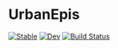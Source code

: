 # UrbanEpis

[![Stable](https://img.shields.io/badge/docs-stable-blue.svg)](https://fabmazza.github.io/UrbanEpis.jl/stable/)
[![Dev](https://img.shields.io/badge/docs-dev-blue.svg)](https://fabmazza.github.io/UrbanEpis.jl/dev/)
[![Build Status](https://github.com/fabmazza/UrbanEpis.jl/actions/workflows/CI.yml/badge.svg?branch=main)](https://github.com/fabmazza/UrbanEpis.jl/actions/workflows/CI.yml?query=branch%3Amain)
